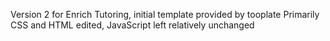 Version 2 for Enrich Tutoring, 
initial template provided by tooplate
Primarily CSS and HTML edited, JavaScript left relatively unchanged
